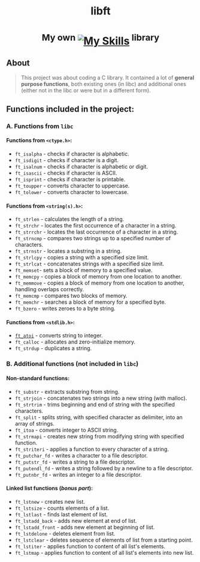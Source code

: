 # <p align="center">**libft**</p>
# <p align="center"> <sup>My own  </sup> [![My Skills](https://skillicons.dev/icons?i=c)](https://skillicons.dev)<sup>  library</sup> </p>

## About
> This project was about coding a C library. It contained a lot of **general purpose functions**, both existing ones (in libc) and additional ones (either not in the libc or were but in a different form). 

## Functions included in the project: 

### A. Functions from `libc`

#### Functions from `<ctype.h>`:
- `ft_isalpha` - checks if character is alphabetic.
- `ft_isdigit` - checks if character is a digit.
- `ft_isalnum` - checks if character is alphabetic or digit.
- `ft_isascii` - checks if character is ASCII.
- `ft_isprint` - checks if character is printable.
- `ft_toupper` - converts character to uppercase.
- `ft_tolower` - converts character to lowercase.

#### Functions from `<string(s).h>`:
- `ft_strlen` - calculates the length of a string.
- `ft_strchr` - locates the first occurrence of a character in a string.
- `ft_strrchr` - locates the last occurrence of a character in a string.
- `ft_strncmp` - compares two strings up to a specified number of characters.
- `ft_strnstr` - locates a substring in a string.
- `ft_strlcpy` - copies a string with a specified size limit.
- `ft_strlcat` - concatenates strings with a specified size limit.
- `ft_memset`-  sets a block of memory to a specified value.
- `ft_memcpy` - copies a block of memory from one location to another.
- `ft_memmove` - copies a block of memory from one location to another, handling overlaps correctly.
- `ft_memcmp` - compares two blocks of memory.
- `ft_memchr` - searches a block of memory for a specified byte.
- `ft_bzero` - writes zeroes to a byte string.

#### Functions from `<stdlib.h>`:
- [`ft_atoi`](https://github.com/MaryKateEvan/42_libft/blob/master/ft_atoi.c) - converts string to integer.
- `ft_calloc` - allocates and zero-initialize memory.
- `ft_strdup` - duplicates a string.<br>

### B. Additional functions (**not** included in `libc`)

#### Non-standard functions:
- `ft_substr` - extracts substring from string.
- `ft_strjoin` - concatenates two strings into a new string (with malloc).
- `ft_strtrim` - trims beginning and end of string with the specified characters.
- `ft_split` - splits string, with specified character as delimiter, into an array of strings.
- `ft_itoa` - converts integer to ASCII string.
- `ft_strmapi` - creates new string from modifying string with specified function.
- `ft_striteri` - applies a function to every character of a string.
- `ft_putchar_fd` - writes a character to a file descriptor.
- `ft_putstr_fd` - writes a string to a file descriptor.
- `ft_putendl_fd` - writes a string followed by a newline to a file descriptor.
- `ft_putnbr_fd` - writes an integer to a file descriptor.

#### Linked list functions (_bonus part_):
- `ft_lstnew` - creates new list.
- `ft_lstsize` - counts elements of a list.
- `ft_lstlast` - finds last element of list.
- `ft_lstadd_back` - adds new element at end of list.
- `ft_lstadd_front` - adds new element at beginning of list.
- `ft_lstdelone` - deletes element from list.
- `ft_lstclear` - deletes sequence of elements of list from a starting point.
- `ft_lstiter` - applies function to content of all list's elements.
- `ft_lstmap` - applies function to content of all list's elements into new list.

